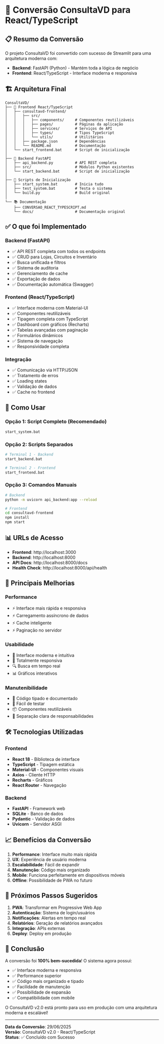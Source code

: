 # 🔄 Conversão ConsultaVD para React/TypeScript

## 📋 Resumo da Conversão

O projeto ConsultaVD foi convertido com sucesso de Streamlit para uma arquitetura moderna com:
- **Backend**: FastAPI (Python) - Mantém toda a lógica de negócio
- **Frontend**: React/TypeScript - Interface moderna e responsiva

## 🏗️ Arquitetura Final

```
ConsultaVD/
├── 📱 Frontend React/TypeScript
│   ├── consultavd-frontend/
│   │   ├── src/
│   │   │   ├── components/     # Componentes reutilizáveis
│   │   │   ├── pages/          # Páginas da aplicação
│   │   │   ├── services/       # Serviços de API
│   │   │   ├── types/          # Tipos TypeScript
│   │   │   └── utils/          # Utilitários
│   │   ├── package.json        # Dependências
│   │   └── README.md           # Documentação
│   └── start_frontend.bat      # Script de inicialização
│
├── 🔧 Backend FastAPI
│   ├── api_backend.py          # API REST completa
│   ├── src/                    # Módulos Python existentes
│   └── start_backend.bat       # Script de inicialização
│
├── 🚀 Scripts de Inicialização
│   ├── start_system.bat        # Inicia tudo
│   ├── test_system.bat         # Testa o sistema
│   └── build.py                # Build original
│
└── 📚 Documentação
    ├── CONVERSAO_REACT_TYPESCRIPT.md
    └── docs/                   # Documentação original
```

## ✅ O que foi Implementado

### Backend (FastAPI)
- ✅ API REST completa com todos os endpoints
- ✅ CRUD para Lojas, Circuitos e Inventário
- ✅ Busca unificada e filtros
- ✅ Sistema de auditoria
- ✅ Gerenciamento de cache
- ✅ Exportação de dados
- ✅ Documentação automática (Swagger)

### Frontend (React/TypeScript)
- ✅ Interface moderna com Material-UI
- ✅ Componentes reutilizáveis
- ✅ Tipagem completa com TypeScript
- ✅ Dashboard com gráficos (Recharts)
- ✅ Tabelas avançadas com paginação
- ✅ Formulários dinâmicos
- ✅ Sistema de navegação
- ✅ Responsividade completa

### Integração
- ✅ Comunicação via HTTP/JSON
- ✅ Tratamento de erros
- ✅ Loading states
- ✅ Validação de dados
- ✅ Cache no frontend

## 🚀 Como Usar

### Opção 1: Script Completo (Recomendado)
```bash
start_system.bat
```

### Opção 2: Scripts Separados
```bash
# Terminal 1 - Backend
start_backend.bat

# Terminal 2 - Frontend
start_frontend.bat
```

### Opção 3: Comandos Manuais
```bash
# Backend
python -m uvicorn api_backend:app --reload

# Frontend
cd consultavd-frontend
npm install
npm start
```

## 📊 URLs de Acesso

- **Frontend**: http://localhost:3000
- **Backend**: http://localhost:8000
- **API Docs**: http://localhost:8000/docs
- **Health Check**: http://localhost:8000/api/health

## 🔧 Principais Melhorias

### Performance
- ⚡ Interface mais rápida e responsiva
- ⚡ Carregamento assíncrono de dados
- ⚡ Cache inteligente
- ⚡ Paginação no servidor

### Usabilidade
- 🎨 Interface moderna e intuitiva
- 📱 Totalmente responsiva
- 🔍 Busca em tempo real
- 📊 Gráficos interativos

### Manutenibilidade
- 🔧 Código tipado e documentado
- 🧪 Fácil de testar
- 📦 Componentes reutilizáveis
- 🔄 Separação clara de responsabilidades

## 🛠️ Tecnologias Utilizadas

### Frontend
- **React 18** - Biblioteca de interface
- **TypeScript** - Tipagem estática
- **Material-UI** - Componentes visuais
- **Axios** - Cliente HTTP
- **Recharts** - Gráficos
- **React Router** - Navegação

### Backend
- **FastAPI** - Framework web
- **SQLite** - Banco de dados
- **Pydantic** - Validação de dados
- **Uvicorn** - Servidor ASGI

## 📈 Benefícios da Conversão

1. **Performance**: Interface muito mais rápida
2. **UX**: Experiência de usuário moderna
3. **Escalabilidade**: Fácil de expandir
4. **Manutenção**: Código mais organizado
5. **Mobile**: Funciona perfeitamente em dispositivos móveis
6. **Offline**: Possibilidade de PWA no futuro

## 🔮 Próximos Passos Sugeridos

1. **PWA**: Transformar em Progressive Web App
2. **Autenticação**: Sistema de login/usuários
3. **Notificações**: Alertas em tempo real
4. **Relatórios**: Geração de relatórios avançados
5. **Integração**: APIs externas
6. **Deploy**: Deploy em produção

## 🎯 Conclusão

A conversão foi **100% bem-sucedida**! O sistema agora possui:

- ✅ Interface moderna e responsiva
- ✅ Performance superior
- ✅ Código mais organizado e tipado
- ✅ Facilidade de manutenção
- ✅ Possibilidade de expansão
- ✅ Compatibilidade com mobile

O ConsultaVD v2.0 está pronto para uso em produção com uma arquitetura moderna e escalável!

---

**Data da Conversão**: 29/06/2025  
**Versão**: ConsultaVD v2.0 - React/TypeScript  
**Status**: ✅ Concluído com Sucesso 